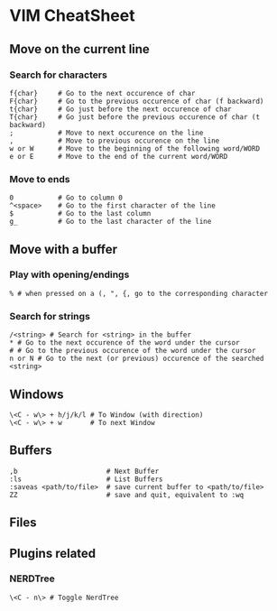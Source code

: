 # VIM CheatSheet

## Move on the current line
### Search for characters
    f{char}     # Go to the next occurence of char
    F{char}     # Go to the previous occurence of char (f backward)
    t{char}     # Go just before the next occurence of char
    T{char}     # Go just before the previous occurence of char (t backward)
    ;           # Move to next occurence on the line
    ,           # Move to previous occurence on the line
    w or W      # Move to the beginning of the following word/WORD
    e or E      # Move to the end of the current word/WORD

### Move to ends
    0           # Go to column 0
    ^<space>    # Go to the first character of the line
    $           # Go to the last column
    g_          # Go to the last character of the line
    
## Move with a buffer
### Play with opening/endings
    % # when pressed on a (, ", {, go to the corresponding character
    
### Search for strings
    /<string> # Search for <string> in the buffer
    * # Go to the next occurence of the word under the cursor
    # # Go to the previous occurence of the word under the cursor
    n or N # Go to the next (or previous) occurence of the searched <string>

## Windows
    \<C - w\> + h/j/k/l # To Window (with direction)
    \<C - w\> + w       # To next Window 
    
## Buffers
    ,b                      # Next Buffer
    :ls                     # List Buffers
    :saveas <path/to/file>  # save current buffer to <path/to/file>
    ZZ                      # save and quit, equivalent to :wq
    
## Files
    

## Plugins related
### NERDTree
    \<C - n\> # Toggle NerdTree
